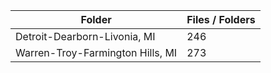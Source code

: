 | Folder                           |   Files / Folders |
|----------------------------------|-------------------|
| Detroit-Dearborn-Livonia, MI     |               246 |
| Warren-Troy-Farmington Hills, MI |               273 |